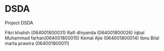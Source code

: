 # DSDA
Project DSDA

Fikri khalish (064001800031) 
Rafi dhiyanda (064001800026)
Iqbal Muhammad farhan(064001800015)
Kemal Ajie (064001800014)
Ibnu Bilal marta prawira (064001800011)

